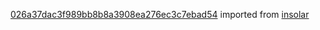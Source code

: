 [026a37dac3f989bb8b8a3908ea276ec3c7ebad54](https://github.com/insolar/insolar/commit/026a37dac3f989bb8b8a3908ea276ec3c7ebad54) imported from [insolar](https://github.com/insolar/insolar)
